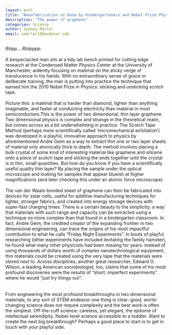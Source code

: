 ```yaml
---
layout: post
title: "Nanofabrication as Done by Kindergarteners and Nobel Prize Physicists alike"
description: "The power of graphene"
categories: Science
author: Sydney Marler
email: smarler18@andover.edu
---
```


*Riiipp….Riiiipppp.*
<br><br>
A bespectacled man sits at a tidy lab bench primed for cutting edge research at the Condensed Matter Physics Center at the University of Manchester, ardently focusing on material on the sticky verge of translucence in his hands. With no extraordinary sense of grace or deliberate training, the man is putting into practice the technique that earned him the 2010 Nobel Prize in Physics: sticking and unsticking scotch tape. 
<br><br>
Picture this: a material that is harder than diamond, lighter than anything imaginable, and faster at conducting electricity than material in most semiconductors.This is the power of two dimensional, thin layer graphene. Two dimensional physics is complex and strange in the theoretical realm, but comes across as a bit underwhelming in practice. The Scotch Tape Method (perhaps more scientifically called ‘micromechanical exfoliation’) was developed in a playful, innovative approach to physics by aforementioned Andre Geim as a way to extract thin one or two layer sheets of material only atomically thick in depth. The method involves placing a bulk crystal of some kind of interesting material like graphene and silicene onto a piece of scotch tape and sticking the ends together until the crystal is in thin, small quantities. But how do you know if you have a scientifically useful quality thin layer? By placing the sample under the optical microscope and looking for samples that appear blueish at higher magnifications (and later checking this under an atomic force microscope). 
<br><br>
The van der Waals-bonded sheet of graphene can then be fabricated into devices for solar cells, useful for additive manufacturing techniques for lighter, stronger fabrics, and created into energy storage devices with super-fast charging times. There is a certain beauty to the simplicity: a way that materials with such range and capacity can be extracted using a technique no more complex than that found in a kindergarten classroom. In fact, Andre Geim, the credited creator of the expanding frontier in two dimensional engineering, can trace the origins of his most impactful contribution to what he calls “Friday Night Experiments”. In bouts of playful researching (other experiments have included levitating the family hamster), he found what many other physicists had been missing for years: instead of using thousands of dollars worth of complex nanotechnological equipment, thin materials could be created using the very tape that the materials were stored next to. Across disciplines, another great researcher, Edward O. Wilson, a leading American sociobiologist, too, claims that some of his most profound discoveries were the results of “short, imperfect experiments” where he would “just try things out”.  
<br><br>
From engineering the most profound breakthroughs in two dimensional materials, to any sort of STEM endeavor one thing is clear: good, world-changing science does not require complexity and the best work is often the simplest. Off-the-cuff science: careless, yet elegant, the epitome of intellectual serendipity. Nobel-level science accessible to a toddler. Want to create the next big breakthrough? Perhaps a good place to start is to get in touch with your playful side.